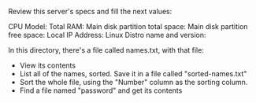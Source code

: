 Review this server's specs and fill the next values:

CPU Model:
Total RAM:
Main disk partition total space:
Main disk partition free space:
Local IP Address:
Linux Distro name and version:

In this directory, there's a file called names.txt, with that file:

- View its contents
- List all of the names, sorted. Save it in a file called "sorted-names.txt"
- Sort the whole file, using the "Number" column as the sorting column.
- Find a file named "password" and get its contents


